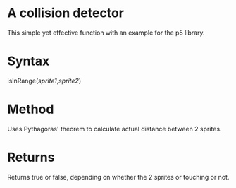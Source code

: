 # A collision detector
This simple yet effective function with an example for the p5 library.
# Syntax
isInRange(*sprite1*,*sprite2*)
# Method
Uses Pythagoras' theorem to calculate actual distance between 2 sprites.
# Returns
Returns true or false, depending on whether the 2 sprites or touching or not.

